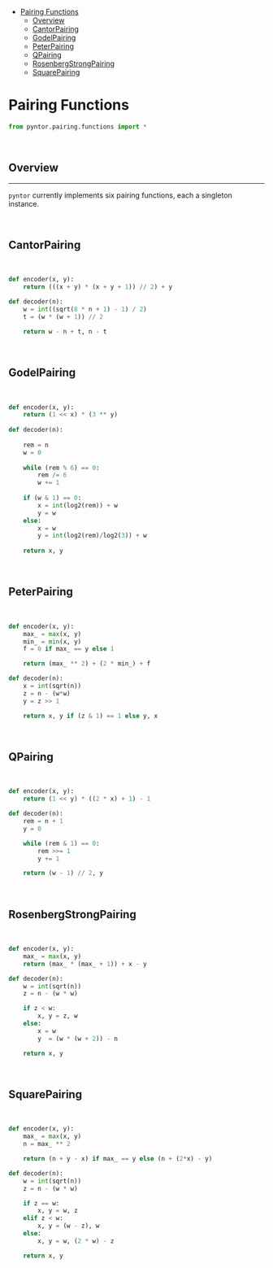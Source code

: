 - [Pairing Functions](#pairing-functions)
	- [Overview](#overview)
	- [CantorPairing](#cantorpairing)
	- [GodelPairing](#godelpairing)
	- [PeterPairing](#peterpairing)
	- [QPairing](#qpairing)
	- [RosenbergStrongPairing](#rosenbergstrongpairing)
	- [SquarePairing](#squarepairing)

# Pairing Functions

```py
from pyntor.pairing.functions import *
```

<br>

## Overview

---

`pyntor` currently implements six pairing functions, each a singleton instance.

<br>

## CantorPairing

<br>

```py
def encoder(x, y):
	return (((x + y) * (x + y + 1)) // 2) + y

def decoder(n):
	w = int((sqrt(8 * n + 1) - 1) / 2)
	t = (w * (w + 1)) // 2

	return w - n + t, n - t
```

<br>

## GodelPairing

<br>

```py
def encoder(x, y):
	return (1 << x) * (3 ** y)
	
def decoder(n):
	
	rem = n
	w = 0
	
	while (rem % 6) == 0:
		rem /= 6
		w += 1
		
	if (w & 1) == 0:
		x = int(log2(rem)) + w
		y = w
	else:
		x = w
		y = int(log2(rem)/log2(3)) + w
		
	return x, y
```

<br>

## PeterPairing

<br>

```py
def encoder(x, y):
	max_ = max(x, y)
	min_ = min(x, y)
	f = 0 if max_ == y else 1

	return (max_ ** 2) + (2 * min_) + f

def decoder(n):
	x = int(sqrt(n))
	z = n - (w*w)
	y = z >> 1

	return x, y if (z & 1) == 1 else y, x
```

<br>

## QPairing

<br>

```py
def encoder(x, y):
	return (1 << y) * ((2 * x) + 1) - 1

def decoder(n):
	rem = n + 1
	y = 0

	while (rem & 1) == 0:
		rem >>= 1
		y += 1

	return (w - 1) // 2, y
```

<br>

## RosenbergStrongPairing

<br>

```py
def encoder(x, y):
	max_ = max(x, y)
	return (max_ * (max_ + 1)) + x - y

def decoder(n):
	w = int(sqrt(n))
	z = n - (w * w)

	if z < w:
		x, y = z, w
	else:
		x = w
		y  = (w * (w + 2)) - n

	return x, y
```

<br>

## SquarePairing

<br>

```py
def encoder(x, y):
	max_ = max(x, y)
	n = max_ ** 2

	return (n + y - x) if max_ == y else (n + (2*x) - y)

def decoder(n):
	w = int(sqrt(n))
	z = n - (w * w)

	if z == w:
		x, y = w, z
	elif z < w:
		x, y = (w - z), w
	else:
		x, y = w, (2 * w) - z

	return x, y
```
